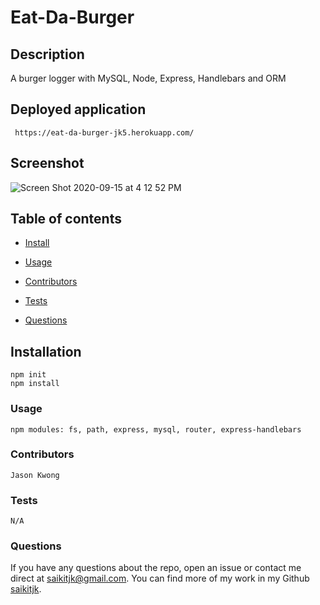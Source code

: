# Eat-Da-Burger

## Description

A burger logger with MySQL, Node, Express, Handlebars and ORM

## Deployed application

     https://eat-da-burger-jk5.herokuapp.com/

## Screenshot

![Screen Shot 2020-09-15 at 4 12 52 PM](https://user-images.githubusercontent.com/34286313/93274111-66b7b480-f76e-11ea-9ea6-53665b775b1a.png)

## Table of contents

- [Install](#installation)

- [Usage](#Usage)

- [Contributors](#contributors)

- [Tests](#tests)

- [Questions](#Questions?)

## **Installation**

    npm init
    npm install

### **Usage**

    npm modules: fs, path, express, mysql, router, express-handlebars

### **Contributors**

    Jason Kwong

### **Tests**

    N/A

### **Questions**

If you have any questions about the repo, open an issue or contact me direct at saikitjk@gmail.com.
You can find more of my work in my Github [saikitjk](https://github.com/saikitjk/).
